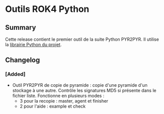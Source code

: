 # Outils ROK4 Python

## Summary

Cette release contient le premier outil de la suite Python PYR2PYR. Il utilise la [librairie Python du projet](https://github.com/rok4/core-python).

## Changelog

### [Added]

* Outil PYR2PYR de copie de pyramide : copie d'une pyramide d'un stockage à une autre. Contrôle les signatures MD5 si présente dans le fichier liste. Fonctionne en plusieurs modes :
  * 3 pour la recopie : master, agent et finisher
  * 2 pour l'aide : example et check

<!-- 
### [Added]

### [Changed]

### [Deprecated]

### [Removed]

### [Fixed]

### [Security] 
-->